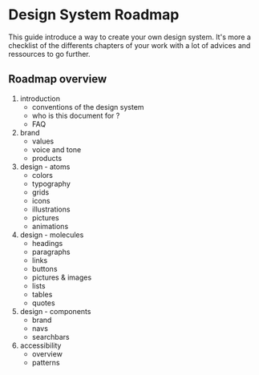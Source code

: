 # Design System Roadmap
This guide introduce a way to create your own design system. It's more a checklist of the differents chapters of your work with a lot of advices and ressources to go further.

## Roadmap overview

1. introduction
   * conventions of the design system 
   * who is this document for ?
   * FAQ
2. brand
   * values
   * voice and tone
   * products
3. design - atoms
   * colors
   * typography
   * grids
   * icons
   * illustrations
   * pictures
   * animations
4. design - molecules
   * headings
   * paragraphs
   * links
   * buttons
   * pictures & images
   * lists
   * tables
   * quotes
5. design - components
   * brand
   * navs
   * searchbars
6. accessibility
   * overview
   * patterns
